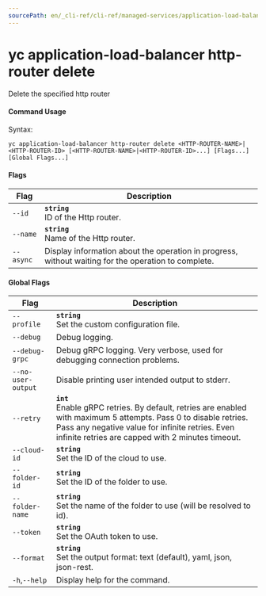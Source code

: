 ```yaml
---
sourcePath: en/_cli-ref/cli-ref/managed-services/application-load-balancer/http-router/delete.md
---
```

# yc application-load-balancer http-router delete

Delete the specified http router

#### Command Usage

Syntax: 

`yc application-load-balancer http-router delete <HTTP-ROUTER-NAME>|<HTTP-ROUTER-ID> [<HTTP-ROUTER-NAME>|<HTTP-ROUTER-ID>...] [Flags...] [Global Flags...]`

#### Flags

| Flag | Description |
|----|----|
|`--id`|<b>`string`</b><br/>ID of the Http router.|
|`--name`|<b>`string`</b><br/>Name of the Http router.|
|`--async`|Display information about the operation in progress, without waiting for the operation to complete.|

#### Global Flags

| Flag | Description |
|----|----|
|`--profile`|<b>`string`</b><br/>Set the custom configuration file.|
|`--debug`|Debug logging.|
|`--debug-grpc`|Debug gRPC logging. Very verbose, used for debugging connection problems.|
|`--no-user-output`|Disable printing user intended output to stderr.|
|`--retry`|<b>`int`</b><br/>Enable gRPC retries. By default, retries are enabled with maximum 5 attempts. Pass 0 to disable retries. Pass any negative value for infinite retries. Even infinite retries are capped with 2 minutes timeout.|
|`--cloud-id`|<b>`string`</b><br/>Set the ID of the cloud to use.|
|`--folder-id`|<b>`string`</b><br/>Set the ID of the folder to use.|
|`--folder-name`|<b>`string`</b><br/>Set the name of the folder to use (will be resolved to id).|
|`--token`|<b>`string`</b><br/>Set the OAuth token to use.|
|`--format`|<b>`string`</b><br/>Set the output format: text (default), yaml, json, json-rest.|
|`-h`,`--help`|Display help for the command.|
